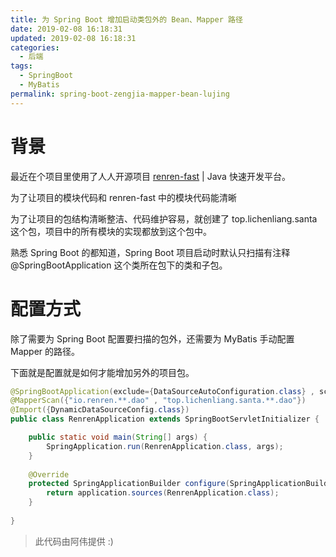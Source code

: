 ```yaml
---
title: 为 Spring Boot 增加启动类包外的 Bean、Mapper 路径
date: 2019-02-08 16:18:31
updated: 2019-02-08 16:18:31
categories:
  - 后端
tags:
  - SpringBoot
  - MyBatis
permalink: spring-boot-zengjia-mapper-bean-lujing
---
```


# 背景

最近在个项目里使用了人人开源项目 [renren-fast](https://www.renren.io/community/project "renren-fast") | Java 快速开发平台。

为了让项目的模块代码和 renren-fast 中的模块代码能清晰

为了让项目的包结构清晰整洁、代码维护容易，就创建了 top.lichenliang.santa 这个包，项目中的所有模块的实现都放到这个包中。

熟悉 Spring Boot 的都知道，Spring Boot 项目启动时默认只扫描有注释 @SpringBootApplication 这个类所在包下的类和子包。

# 配置方式

除了需要为 Spring Boot 配置要扫描的包外，还需要为 MyBatis 手动配置 Mapper 的路径。

下面就是配置就是如何才能增加另外的项目包。

``` java
@SpringBootApplication(exclude={DataSourceAutoConfiguration.class} , scanBasePackages={"io.renren","top.lichenliang.santa"})
@MapperScan({"io.renren.**.dao" , "top.lichenliang.santa.**.dao"})
@Import({DynamicDataSourceConfig.class})
public class RenrenApplication extends SpringBootServletInitializer {

	public static void main(String[] args) {
		SpringApplication.run(RenrenApplication.class, args);
	}
	
	@Override
	protected SpringApplicationBuilder configure(SpringApplicationBuilder application) {
		return application.sources(RenrenApplication.class);
	}
	
}
```

> 此代码由阿伟提供 :)